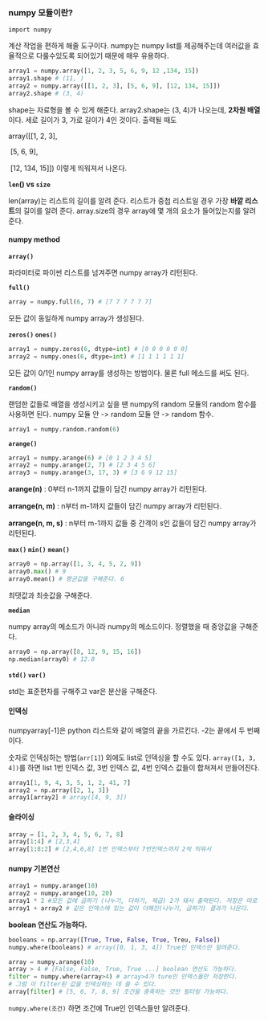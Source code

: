 

### numpy 모듈이란?

`import numpy`

계산 작업을 편하게 해줄 도구이다. numpy는 numpy list를 제공해주는데 여러값을 효율적으로 다룰수있도록 되어있기 때문에 매우 유용하다.

```python
array1 = numpy.array([1, 2, 3, 5, 6, 9, 12 ,134, 15])
array1.shape # (11, )
array2 = numpy.array([[1, 2, 3], [5, 6, 9], [12, 134, 15]])
array2.shape # (3, 4)
```

shape는 자료형을 볼 수 있게 해준다. array2.shape는 (3, 4)가 나오는데, **2차원 배열**이다. 세로 길이가 3, 가로 길이가 4인 것이다. 출력될 때도

array([[1, 2, 3],

​			[5, 6, 9],

​			[12, 134, 15]]) 이렇게 띄워져서 나온다. 

**`len`() vs `size`**

len(array)는 리스트의 길이를 알려 준다. 리스트가 중첩 리스트일 경우 가장 **바깥 리스트**의 길이를 알려 준다. array.size의 경우 array에 몇 개의 요소가 들어있는지를 알려준다.



#### numpy method

**`array()`**

파라미터로 파이썬 리스트를 넘겨주면 numpy array가 리턴된다.

**`full()`**

```python
array = numpy.full(6, 7) # [7 7 7 7 7 7]
```

모든 값이 동일하게 numpy array가 생성된다.

**`zeros()` `ones()`**

```python
array1 = numpy.zeros(6, dtype=int) # [0 0 0 0 0 0]
array2 = numpy.ones(6, dtype=int) # [1 1 1 1 1 1]
```

모든 값이 0/1인 numpy array를 생성하는 방법이다. 물론 full 메소드를 써도 된다.

**`random()`**

랜덤한 값들로 배열을 생성시키고 싶을 땐 numpy의 random 모듈의 random 함수를 사용하면 된다. numpy 모듈 안 -> random 모듈 안 -> random 함수.

```python
array1 = numpy.random.random(6)
```

**`arange()`**

```python
array1 = numpy.arange(6) # [0 1 2 3 4 5]
array2 = numpy.arange(2, 7) # [2 3 4 5 6] 
array3 = numpy.arange(3, 17, 3) # [3 6 9 12 15]
```

**arange(n)** : 0부터 n-1까지 값들이 담긴 numpy array가 리턴된다.

**arrange(n, m)** :  n부터 m-1까지 값들이 담긴 numpy array가 리턴된다.

**arrange(n, m, s)** :  n부터 m-1까지 값들 중 간격이 s인 값들이 담긴 numpy array가 리턴된다.

**`max()` `min()`** **`mean()`**

```python
array0 = np.array([1, 3, 4, 5, 2, 9])
array0.max() # 9
array0.mean() # 평균값을 구해준다. 6
```

최댓값과 최솟값을 구해준다.

**`median`**

numpy array의 메소드가 아니라 numpy의 메소드이다. 정렬했을 때 중앙값을 구해준다.

```python
array0 = np.array([8, 12, 9, 15, 16])
np.median(array0) # 12.0
```

**`std()` `var()`**

std는 표준편차를 구해주고 var은 분산을 구해준다. 



#### 인덱싱

numpyarray[-1]은 python 리스트와 같이 배열의 끝을 가르킨다. -2는 끝에서 두 번째이다. 

숫자로 인덱싱하는 방법(`arr[1]`) 외에도 list로 인덱싱을 할 수도 있다. `array([1, 3, 4])`를 하면 list 1번 인덱스 값, 3번 인덱스 값, 4번 인덱스 값들이 합쳐져서 만들어진다. 

```python
array1[1, 9, 4, 3, 5, 1, 2, 41, 7]
array2 = np.array([2, 1, 3])
array1[array2] # array([4, 9, 3])
```



#### 슬라이싱

```python
array = [1, 2, 3, 4, 5, 6, 7, 8]
array[1:4] # [2,3,4]
array[1:8:2] # [2,4,6,8] 1번 인덱스부터 7번인덱스까지 2씩 띄워서
```



#### numpy 기본연산

```python
array1 = numpy.arange(10)
array2 = numpy.arange(10, 20)
array1 * 2 #모든 값에 곱하기 (나누기, 더하기, 제곱) 2가 돼서 출력된다. 저장은 따로 해줘야 한다.
array1 + array2 # 같은 인덱스에 있는 값이 더해진(나누기, 곱하기) 결과가 나온다.
```

**boolean 연산도 가능하다.**

```python
booleans = np.array([True, True, False, True, Treu, False])
numpy.where(booleans) # array([0, 1, 3, 4]) True인 인덱스만 알려준다.

array = numpy.arange(10)
array > 4 # [False, False, True, True ...] boolean 연산도 가능하다.
filter = numpy.where(array>4) # array>4가 ture인 인덱스들만 저장한다.
# 그럼 이 filter된 값을 인덱싱하는 데 쓸 수 있다.
array[filter] # [5, 6, 7, 8, 9] 조건을 충족하는 것만 필터링 가능하다.
```

`numpy.where(조건)` 하면 조건에 True인 인덱스들만 알려준다.